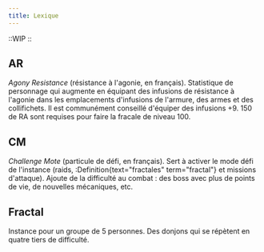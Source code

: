 ```yaml
---
title: Lexique
---
```


::WIP
::

## AR

*Agony Resistance* (résistance à l'agonie, en français). Statistique de personnage qui augmente en équipant des infusions de résistance à l'agonie dans les emplacements d'infusions de l'armure, des armes et des collifichets. Il est communément conseillé d'équiper des infusions +9. 150 de RA sont requises pour faire la fracale de niveau 100.

## CM 

*Challenge Mote* (particule de défi, en français). Sert à activer le mode défi de l'instance (raids, :Definition{text="fractales" term="fractal"} et missions d'attaque). Ajoute de la difficulté au combat : des boss avec plus de points de vie, de nouvelles mécaniques, etc.

## Fractal

Instance pour un groupe de 5 personnes. Des donjons qui se répètent en quatre tiers de difficulté. 